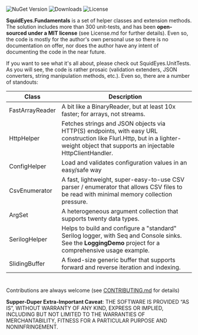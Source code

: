 
![NuGet Version](https://img.shields.io/nuget/v/SquidEyes.Fundamentals)
![Downloads](https://img.shields.io/nuget/dt/squideyes.fundamentals)
![License](https://img.shields.io/github/license/squideyes/Fundamentals)

**SquidEyes.Fundamentals** is a set of helper classes and extension methods.  The solution includes more than 300 unit-tests, and has been **open-sourced under a MIT license** (see License.md for further details).  Even so, the code is mostly for the author's own personal use so there is no documentation on offer, nor does the author have any intent of documenting the code in the near future.

If you want to see what it's all about, please check out SquidEyes.UnitTests. As you will see, the code is rather prosaic (validation extenders, JSON converters, string manipulation methods, etc.).  Even so, there are a number of standouts:

|Class|Description|
|---|---|
|FastArrayReader|A bit like a BinaryReader, but at least 10x faster; for arrays, not streams.|
|HttpHelper|Fetches strings and JSON objects via HTTP(S) endpoints, with easy URL construction like Flurl.Http, but in a lighter-weight object that supports an injectable HttpClientHandler.|
|ConfigHelper|Load and validates configuration values in an easy/safe way|
|CsvEnumerator|A fast, lightweight, super-easy-to-use CSV parser / enumerator that allows CSV files to be read with minimal memory collection pressure.|
|ArgSet|A heterogeneous argument collection that supports twenty data types.|
|SerilogHelper|Helps to build and configure a "standard" Serilog logger, with Seq and Console sinks.  See the **LoggingDemo** project for a comprehensive usage example.|
|SlidingBuffer|A fixed-size generic buffer that supports forward and reverse iteration and indexing.|

#
Contributions are always welcome (see [CONTRIBUTING.md](https://github.com/squideyes/Fundamentals/blob/master/CONTRIBUTING.md) for details)

**Supper-Duper Extra-Important Caveat**:  THE SOFTWARE IS PROVIDED “AS IS”, WITHOUT WARRANTY OF ANY KIND, EXPRESS OR IMPLIED, INCLUDING BUT NOT LIMITED TO THE WARRANTIES OF MERCHANTABILITY, FITNESS FOR A PARTICULAR PURPOSE AND NONINFRINGEMENT.